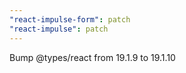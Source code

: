 ```yaml
---
"react-impulse-form": patch
"react-impulse": patch
---
```


Bump @types/react from 19.1.9 to 19.1.10
